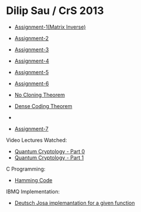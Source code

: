 # Dilip Sau / CrS 2013
  
- [Assignment-1(Matrix Inverse)](./matrix_inverse.c)

- [Assignment-2](./Assignment-2.pdf)

- [Assignment-3](./Assignment-3.pdf)

- [Assignment-4](./Assignment-4_.pdf)

- [Assignment-5](./Assignment-5.pdf)

- [Assignment-6](./Assignment-6.pdf)

- [No Cloning Theorem](./Noclonning.pdf)

- [Dense Coding Theorem](./Superdensecoding.pdf)
- 
- [Assignment-7](.Assignment-7.pdf)

Video Lectures Watched:

- [Quantum Cryptology - Part 0](https://ocw.tudelft.nl/courses/quantum-cryptography/subjects/0-crash-course-quantum-information/)
- [Quantum Cryptology - Part 1](https://ocw.tudelft.nl/courses/quantum-cryptography/subjects/1-quantum-tools-first-protocol/)


C Programming:

- [Hamming Code](./Hammingcode.c)


IBMQ Implementation:

- [Deutsch Josa implemantation for a given function](./Dj.pdf)


